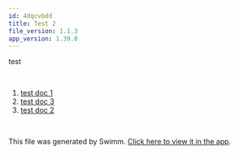 ```yaml
---
id: 4dqcvbdd
title: Test 2
file_version: 1.1.3
app_version: 1.39.0
---
```


<!-- Intro - Do not remove this comment -->
test

<br/>

<!-- Steps - Do not remove this comment -->
1. [test doc 1](test-doc-1.qfar8hsz.sw.md)
2. [test doc 3](test-doc-3.h5zdvcip.sw.md)
3. [test doc 2](test-doc-2.i78jl8kt.sw.md)


<br/>

This file was generated by Swimm. [Click here to view it in the app](https://staging.swimm.cloud/repos/Z2l0aHViJTNBJTNBc21hcnQtbWlycm9yJTNBJTNBSWRpdFllZ2VyU3dpbW0=/playlists/4dqcvbdd).
